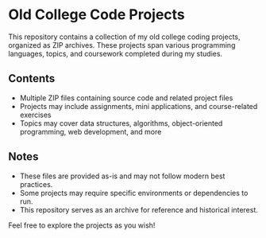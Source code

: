 # Old College Code Projects

This repository contains a collection of my old college coding projects, organized as ZIP archives. These projects span various programming languages, topics, and coursework completed during my studies.

## Contents

- Multiple ZIP files containing source code and related project files
- Projects may include assignments, mini applications, and course-related exercises
- Topics may cover data structures, algorithms, object-oriented programming, web development, and more

## Notes

- These files are provided as-is and may not follow modern best practices.
- Some projects may require specific environments or dependencies to run.
- This repository serves as an archive for reference and historical interest.

Feel free to explore the projects as you wish!

